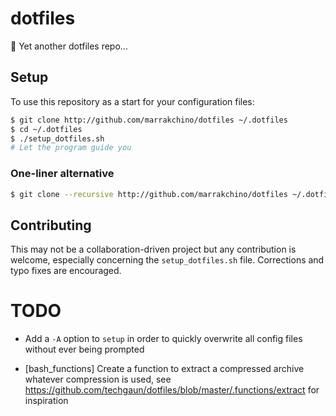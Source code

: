 # dotfiles
:wrench: Yet another dotfiles repo...

## Setup

To use this repository as a start for your configuration files:
```sh
$ git clone http://github.com/marrakchino/dotfiles ~/.dotfiles
$ cd ~/.dotfiles
$ ./setup_dotfiles.sh
# Let the program guide you
```

### One-liner alternative
```sh
$ git clone --recursive http://github.com/marrakchino/dotfiles ~/.dotfiles && sh -c ~/.dotfiles/setup_dotfiles.sh
```

## Contributing

This may not be a collaboration-driven project but any contribution is welcome, especially concerning the `setup_dotfiles.sh` file.
Corrections and typo fixes are encouraged.

# TODO 

* Add a `-A` option to `setup` in order to quickly overwrite all config files without ever being prompted 

* [bash_functions] Create a function to extract a compressed archive whatever compression is used, see https://github.com/techgaun/dotfiles/blob/master/.functions/extract for inspiration
